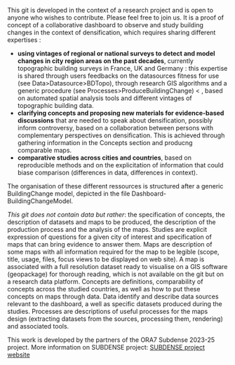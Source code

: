 This git is developed in the context of a research project and is open to anyone who wishes to contribute. Please feel free to join us.
It is a proof of concept of a collaborative dashboard to observe and study building changes in the context of densification, which requires sharing different expertises : 
- **using vintages of regional or national surveys to detect and model changes in city region areas on the past decades**, currently topographic building surveys in France, UK and Germany : this expertise is shared through users feedbacks on the datasources fitness for use (see Data>Datasource>BDTopo), through research GIS algorithms and a generic procedure (see Processes>ProduceBuildingChange)   < , based on automated spatial analysis tools and different vintages of topographic building data.
- **clarifying concepts and proposing new materials for evidence-based discussions** that are needed to speak about densification, possibly inform controversy, based on a collaboration between persons with complementary perspectives on densification. This is achieved through gathering information in the Concepts section and producng comparable maps.
- **comparative studies across cities and countries**, based on reproducible methods and on the explicitation of information that could biase comparison (differences in data, differences in context).  

The organisation of these different ressources is structured after a generic BuildingChange model, depicted in the file Dashboard-BuildingChangeModel. 

*This git does not contain data but rather*: the specification of concepts, the description of datasets and maps to be produced, the description of the production process and the analysis of the maps. Studies are explicit expression of questions for a given city of interest and specification of maps that can bring evidence to answer them. Maps are description of some maps with all information required for the map to be legible (scope, title, usage, files, focus views to be displayed on web site). A map is associated with a full resolution dataset ready to visualise on a GIS software (geopackage) for thorough reading, which is not available on the git but on a research data platform. Concepts are definitions, comparability of concepts across the studied countries, as well as how to put these concepts on maps through data. Data identify and describe data sources relevant to the dashboard, a well as specific datasets produced during the studies. Processes are descriptions of useful processes for the maps design (extracting datasets from the sources, processing them, rendering) and associated tools. 

This work is developed by the partners of the ORA7 Subdense 2023-25 project. More information on SUBDENSE project: [SUBDENSE project website](https://bbv.raumplanung.tu-dortmund.de/research/projects/subdense/)

